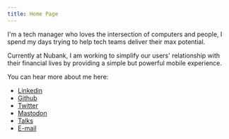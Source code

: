 ```yaml
---
title: Home Page
---
```


I'm a tech manager who loves the intersection of computers and people, I spend my days trying to help tech teams deliver their max potential.

Currently at Nubank, I am working to simplify our users' relationship with their financial lives by providing a simple but powerful mobile experience.

You can hear more about me here:

- [Linkedin](https://linkedin.com/in/diegocoxta)
- [Github](https://github.com/diegocoxta)
- [Twitter](https://twitter.com/diegocoxta)
- [Mastodon](https://mastodon.social/@diegocoxta "Follow me on Mastodon {rel='me'}")
- [Talks](/pt/tags/talks)
- [E-mail](mailto:diego@diegocosta.me)
